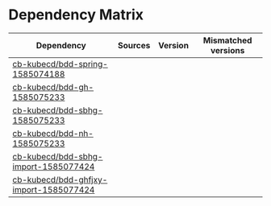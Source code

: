 # Dependency Matrix

Dependency | Sources | Version | Mismatched versions
---------- | ------- | ------- | -------------------
[cb-kubecd/bdd-spring-1585074188](https://github.com/cb-kubecd/bdd-spring-1585074188.git) |  | []() | 
[cb-kubecd/bdd-gh-1585075233](https://github.com/cb-kubecd/bdd-gh-1585075233.git) |  | []() | 
[cb-kubecd/bdd-sbhg-1585075233](https://github.com/cb-kubecd/bdd-sbhg-1585075233.git) |  | []() | 
[cb-kubecd/bdd-nh-1585075233](https://github.com/cb-kubecd/bdd-nh-1585075233.git) |  | []() | 
[cb-kubecd/bdd-sbhg-import-1585077424](https://github.com/cb-kubecd/bdd-sbhg-import-1585077424.git) |  | []() | 
[cb-kubecd/bdd-ghfjxy-import-1585077424](https://github.com/cb-kubecd/bdd-ghfjxy-import-1585077424.git) |  | []() | 
